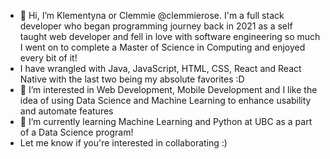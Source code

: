 - 👋 Hi, I’m Klementyna or Clemmie @clemmierose. I'm a full stack developer who began programming journey back in 2021 as a self taught web developer and fell in love with software engineering so much I went on to complete a Master of Science in Computing and enjoyed every bit of it!
- I have wrangled with Java, JavaScript, HTML, CSS, React and React Native with the last two being my absolute favorites :D
- 👀 I’m interested in Web Development, Mobile Development and I like the idea of using Data Science and Machine Learning to enhance usability and automate features 
- 🌱 I’m currently learning Machine Learning and Python at UBC as a part of a Data Science program! 
- Let me know if you're interested in collaborating :) 


<!---
clemmierose/clemmierose is a ✨ special ✨ repository because its `README.md` (this file) appears on your GitHub profile.
You can click the Preview link to take a look at your changes.
--->
